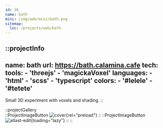 ```yaml
---
id: 16
name: bath
mini: /img/web/mini/bath.png
sitemap:
  loc: /projects/web/bath
---
```


::projectInfo
---
name: bath
url: https://bath.calamina.cafe
tech: 
    tools:
      - 'threejs'
      - 'magickaVoxel'
    languages:
      - 'html'
      - 'scss'
      - 'typescript'
    colors:
      - '#lelele'
      - '#tetete'
---
Small 3D experiment with voxels and shading.
::

::projectGallery  
  ::ProjectImageButton
    ![cover](/img/web/bath.png){rel="preload"}
  ::
  ::ProjectImageButton
    ![atlast-edit](/img/web/bath/bath-alt.png){loading="lazy"}
  :: 
::

<!-- ::projectFeatures
:: -->